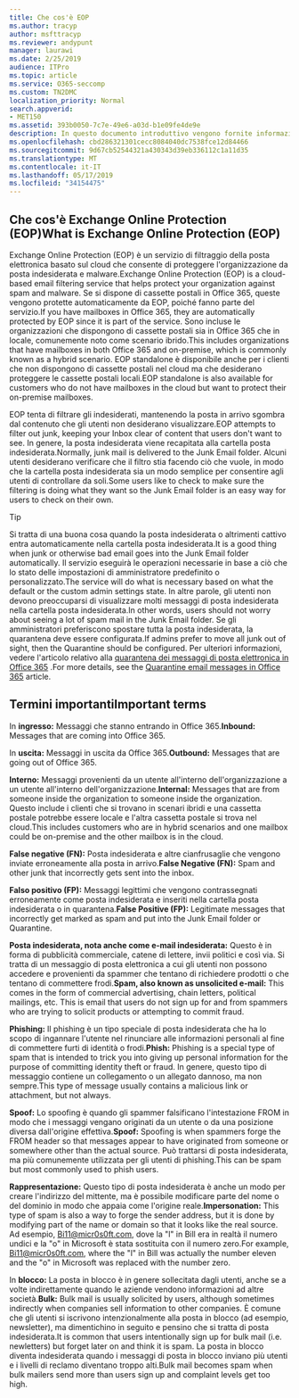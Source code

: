 ```yaml
---
title: Che cos'è EOP
ms.author: tracyp
author: msfttracyp
ms.reviewer: andypunt
manager: laurawi
ms.date: 2/25/2019
audience: ITPro
ms.topic: article
ms.service: O365-seccomp
ms.custom: TN2DMC
localization_priority: Normal
search.appverid:
- MET150
ms.assetid: 393b0050-7c7e-49e6-a03d-b1e09fe4de9e
description: In questo documento introduttivo vengono fornite informazioni utili per comprendere Exchange Online Protection (EOP) e una terminologia importante. Questo è applicabile per i clienti di Office 365 che proteggono le cassette postali ospitate sul cloud di Exchange Online e i clienti autonomi di EOP che proteggono le cassette postali locali, ad esempio Exchange Server 2016.
ms.openlocfilehash: cbd286321301cecc8084040dc7538fce12d84466
ms.sourcegitcommit: 9d67cb52544321a430343d39eb336112c1a11d35
ms.translationtype: MT
ms.contentlocale: it-IT
ms.lasthandoff: 05/17/2019
ms.locfileid: "34154475"
---
```

## <a name="what-is-exchange-online-protection-eop"></a><span data-ttu-id="b8770-104">Che cos'è Exchange Online Protection (EOP)</span><span class="sxs-lookup"><span data-stu-id="b8770-104">What is Exchange Online Protection (EOP)</span></span>

<span data-ttu-id="b8770-105">Exchange Online Protection (EOP) è un servizio di filtraggio della posta elettronica basato sul cloud che consente di proteggere l'organizzazione da posta indesiderata e malware.</span><span class="sxs-lookup"><span data-stu-id="b8770-105">Exchange Online Protection (EOP) is a cloud-based email filtering service that helps protect your organization against spam and malware.</span></span> <span data-ttu-id="b8770-106">Se si dispone di cassette postali in Office 365, queste vengono protette automaticamente da EOP, poiché fanno parte del servizio.</span><span class="sxs-lookup"><span data-stu-id="b8770-106">If you have mailboxes in Office 365, they are automatically protected by EOP since it is part of the service.</span></span> <span data-ttu-id="b8770-107">Sono incluse le organizzazioni che dispongono di cassette postali sia in Office 365 che in locale, comunemente noto come scenario ibrido.</span><span class="sxs-lookup"><span data-stu-id="b8770-107">This includes organizations that have mailboxes in both Office 365 and on-premise, which is commonly known as a hybrid scenario.</span></span> <span data-ttu-id="b8770-108">EOP standalone è disponibile anche per i clienti che non dispongono di cassette postali nel cloud ma che desiderano proteggere le cassette postali locali.</span><span class="sxs-lookup"><span data-stu-id="b8770-108">EOP standalone is also available for customers who do not have mailboxes in the cloud but want to protect their on-premise mailboxes.</span></span> 

<span data-ttu-id="b8770-109">EOP tenta di filtrare gli indesiderati, mantenendo la posta in arrivo sgombra dal contenuto che gli utenti non desiderano visualizzare.</span><span class="sxs-lookup"><span data-stu-id="b8770-109">EOP attempts to filter out junk, keeping your Inbox clear of content that users don't want to see.</span></span> <span data-ttu-id="b8770-110">In genere, la posta indesiderata viene recapitata alla cartella posta indesiderata.</span><span class="sxs-lookup"><span data-stu-id="b8770-110">Normally, junk mail is delivered to the Junk Email folder.</span></span> <span data-ttu-id="b8770-111">Alcuni utenti desiderano verificare che il filtro stia facendo ciò che vuole, in modo che la cartella posta indesiderata sia un modo semplice per consentire agli utenti di controllare da soli.</span><span class="sxs-lookup"><span data-stu-id="b8770-111">Some users like to check to make sure the filtering is doing what they want so the Junk Email folder is an easy way for users to check on their own.</span></span>  

> [!TIP]
> <span data-ttu-id="b8770-112">Si tratta di una buona cosa quando la posta indesiderata o altrimenti cattivo entra automaticamente nella cartella posta indesiderata.</span><span class="sxs-lookup"><span data-stu-id="b8770-112">It is a good thing when junk or otherwise bad email goes into the Junk Email folder automatically.</span></span> <span data-ttu-id="b8770-113">Il servizio eseguirà le operazioni necessarie in base a ciò che lo stato delle impostazioni di amministratore predefinito o personalizzato.</span><span class="sxs-lookup"><span data-stu-id="b8770-113">The service will do what is necessary based on what the default or the custom admin settings state.</span></span> <span data-ttu-id="b8770-114">In altre parole, gli utenti non devono preoccuparsi di visualizzare molti messaggi di posta indesiderata nella cartella posta indesiderata.</span><span class="sxs-lookup"><span data-stu-id="b8770-114">In other words, users should not worry about seeing a lot of spam mail in the Junk Email folder.</span></span> <span data-ttu-id="b8770-115">Se gli amministratori preferiscono spostare tutta la posta indesiderata, la quarantena deve essere configurata.</span><span class="sxs-lookup"><span data-stu-id="b8770-115">If admins prefer to move all junk out of sight, then the Quarantine should be configured.</span></span> <span data-ttu-id="b8770-116">Per ulteriori informazioni, vedere l'articolo relativo alla [quarantena dei messaggi di posta elettronica in Office 365](../quarantine-email-messages.md) .</span><span class="sxs-lookup"><span data-stu-id="b8770-116">For more details, see the [Quarantine email messages in Office 365](../quarantine-email-messages.md) article.</span></span>

## <a name="important-terms"></a><span data-ttu-id="b8770-117">Termini importanti</span><span class="sxs-lookup"><span data-stu-id="b8770-117">Important terms</span></span>

<span data-ttu-id="b8770-118">In **ingresso:** Messaggi che stanno entrando in Office 365.</span><span class="sxs-lookup"><span data-stu-id="b8770-118">**Inbound:** Messages that are coming into Office 365.</span></span>

<span data-ttu-id="b8770-119">In **uscita:** Messaggi in uscita da Office 365.</span><span class="sxs-lookup"><span data-stu-id="b8770-119">**Outbound:** Messages that are going out of Office 365.</span></span>

<span data-ttu-id="b8770-120">**Interno:** Messaggi provenienti da un utente all'interno dell'organizzazione a un utente all'interno dell'organizzazione.</span><span class="sxs-lookup"><span data-stu-id="b8770-120">**Internal:** Messages that are from someone inside the organization to someone inside the organization.</span></span> <span data-ttu-id="b8770-121">Questo include i clienti che si trovano in scenari ibridi e una cassetta postale potrebbe essere locale e l'altra cassetta postale si trova nel cloud.</span><span class="sxs-lookup"><span data-stu-id="b8770-121">This includes customers who are in hybrid scenarios and one mailbox could be on-premise and the other mailbox is in the cloud.</span></span>

<span data-ttu-id="b8770-122">**False negative (FN):** Posta indesiderata e altre cianfrusaglie che vengono inviate erroneamente alla posta in arrivo.</span><span class="sxs-lookup"><span data-stu-id="b8770-122">**False Negative (FN):** Spam and other junk that incorrectly gets sent into the inbox.</span></span>

<span data-ttu-id="b8770-123">**Falso positivo (FP):** Messaggi legittimi che vengono contrassegnati erroneamente come posta indesiderata e inseriti nella cartella posta indesiderata o in quarantena.</span><span class="sxs-lookup"><span data-stu-id="b8770-123">**False Positive (FP):** Legitimate messages that incorrectly get marked as spam and put into the Junk Email folder or Quarantine.</span></span>

<span data-ttu-id="b8770-124">**Posta indesiderata, nota anche come e-mail indesiderata:** Questo è in forma di pubblicità commerciale, catene di lettere, invii politici e così via. Si tratta di un messaggio di posta elettronica a cui gli utenti non possono accedere e provenienti da spammer che tentano di richiedere prodotti o che tentano di commettere frodi.</span><span class="sxs-lookup"><span data-stu-id="b8770-124">**Spam, also known as unsolicited e-mail:** This comes in the form of commercial advertising, chain letters, political mailings, etc. This is email that users do not sign up for and from spammers who are trying to solicit products or attempting to commit fraud.</span></span>

<span data-ttu-id="b8770-125">**Phishing:** Il phishing è un tipo speciale di posta indesiderata che ha lo scopo di ingannare l'utente nel rinunciare alle informazioni personali al fine di commettere furti di identità o frodi.</span><span class="sxs-lookup"><span data-stu-id="b8770-125">**Phish:** Phishing is a special type of spam that is intended to trick you into giving up personal information for the purpose of committing identity theft or fraud.</span></span> <span data-ttu-id="b8770-126">In genere, questo tipo di messaggio contiene un collegamento o un allegato dannoso, ma non sempre.</span><span class="sxs-lookup"><span data-stu-id="b8770-126">This type of message usually contains a malicious link or attachment, but not always.</span></span>

<span data-ttu-id="b8770-127">**Spoof:** Lo spoofing è quando gli spammer falsificano l'intestazione FROM in modo che i messaggi vengano originati da un utente o da una posizione diversa dall'origine effettiva.</span><span class="sxs-lookup"><span data-stu-id="b8770-127">**Spoof:** Spoofing is when spammers forge the FROM header so that messages appear to have originated from someone or somewhere other than the actual source.</span></span> <span data-ttu-id="b8770-128">Può trattarsi di posta indesiderata, ma più comunemente utilizzata per gli utenti di phishing.</span><span class="sxs-lookup"><span data-stu-id="b8770-128">This can be spam but most commonly used to phish users.</span></span>

<span data-ttu-id="b8770-129">**Rappresentazione:** Questo tipo di posta indesiderata è anche un modo per creare l'indirizzo del mittente, ma è possibile modificare parte del nome o del dominio in modo che appaia come l'origine reale.</span><span class="sxs-lookup"><span data-stu-id="b8770-129">**Impersonation:** This type of spam is also a way to forge the sender address, but it is done by modifying part of the name or domain so that it looks like the real source.</span></span> <span data-ttu-id="b8770-130">Ad esempio, Bi11@micr0s0ft.com, dove la "l" in Bill era in realtà il numero undici e la "o" in Microsoft è stata sostituita con il numero zero.</span><span class="sxs-lookup"><span data-stu-id="b8770-130">For example, Bi11@micr0s0ft.com, where the "l" in Bill was actually the number eleven and the "o" in Microsoft was replaced with the number zero.</span></span>

<span data-ttu-id="b8770-131">In **blocco:** La posta in blocco è in genere sollecitata dagli utenti, anche se a volte indirettamente quando le aziende vendono informazioni ad altre società.</span><span class="sxs-lookup"><span data-stu-id="b8770-131">**Bulk:** Bulk mail is usually solicited by users, although sometimes indirectly when companies sell information to other companies.</span></span> <span data-ttu-id="b8770-132">È comune che gli utenti si iscrivono intenzionalmente alla posta in blocco (ad esempio, newsletter), ma dimentichino in seguito e pensino che si tratta di posta indesiderata.</span><span class="sxs-lookup"><span data-stu-id="b8770-132">It is common that users intentionally sign up for bulk mail (i.e. newletters) but forget later on and think it is spam.</span></span> <span data-ttu-id="b8770-133">La posta in blocco diventa indesiderata quando i messaggi di posta in blocco inviano più utenti e i livelli di reclamo diventano troppo alti.</span><span class="sxs-lookup"><span data-stu-id="b8770-133">Bulk mail becomes spam when bulk mailers send more than users sign up and complaint levels get too high.</span></span>
